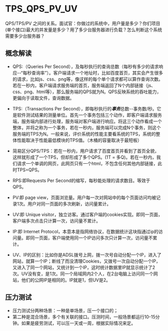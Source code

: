 # TPS_QPS_PV_UV
QPS/TPS/PV 之间的关系。面试官：你做过的系统中，用户量是多少？你们项目(单个接口)最大的并发量是多少？用了多少台服务器进行负载？怎么判断这个系统需要多少台服务器？

## 概念解读
* QPS:（Queries Per Second），及每秒执行的查询总数（每秒有多少的请求响应--“每秒查询率”）。客户端请求一个地址时，比如百度首页，其实会产生很多的请求，比如js、css、png等，像这样的每个单个请求都可以算作查询次数。若在一秒内，客户端请求服务端的首页，服务端返回了N个内部链接（js、css、png、html等），那么服务端的QPS就为N。QPS反映系统的吞吐能力，更偏向于读取文件，查询数据。

* TPS:（Transactions Per Second），即每秒执行的***事务***总数--事务数/秒。它是软件测试结果的测量单位。首先一个事务包括三个动作，即客户端请求服务端，服务端内部进行处理，服务端对客户端进行响应。将这三个动作看成一个整体，并将之称为一个事务，若在一秒内，服务端可以完成N个事务，则这个服务端的TPS为N。一般来说，评价系统的性能主要看系统的TPS，系统的整体性能取决于性能最低模块的TPS值。（木桶的容量取决于最短板）

* 简易区分QPS/TPS：若在一秒内，用户请求了百度首页并看到了首页全貌，这样就形成了一个TPS，但却形成了多个QPS。(1T = 多Q)。若在一秒内，我们请求一个单调的网页，此网页只有一个html，不包含任何其他内部链接，此时TPS=QPS。

* RPS:即Requests Per Second的缩写，每秒能处理的请求数目。等效于QPS。

* PV:即 page view，页面浏览量。用户每一次对网站中的每个页面访问均被记录1次。用户对同一页面的多次刷新，访问量累计。

* UV:即 Unique visitor，独立访客。通过客户端的cookies实现。即同一页面，客户端多次点击只计算一次，访问量不累计。

* IP:即 Internet Protocol，本意本是指网络协议，在数据统计这块指通过ip的访问量。即同一页面，客户端使用同一个IP访问多次只计算一次，访问量不累计。

* UV、IP的区别：比如你是ADSL拨号上网，拨一次号自动分配一个IP，进入了网站，就算一个IP；断线了而没清理Cookies，又拨号一次自动分配一个IP，又进入了同一个网站，又统计到一个IP，这时统计数据里IP就显示统计了2次。UV没有变，是1次。同一个局域网内2个人，在2台电脑上访问同一个网站，他们的公网IP是相同的。IP就是1，但UV是2。

## 压力测试
* 压力测试分两种场景：一种是单场景，压一个接口的；
* 第二种是混合场景，多个有关联的接口。压测时间，一般场景都运行10-15分钟。如果是疲劳测试，可以压一天或一周，根据实际情况来定。

